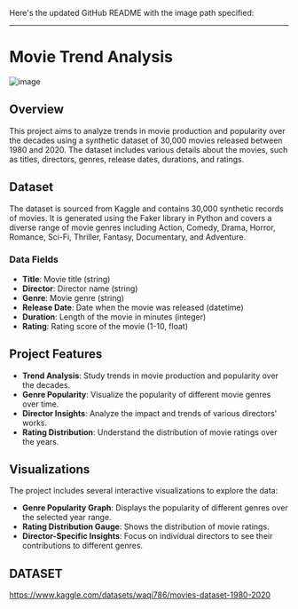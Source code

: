 Here's the updated GitHub README with the image path specified:

---

# Movie Trend Analysis

![image](https://github.com/user-attachments/assets/d52e21da-3720-48a8-9c56-eb35838bd0cb)


## Overview
This project aims to analyze trends in movie production and popularity over the decades using a synthetic dataset of 30,000 movies released between 1980 and 2020. The dataset includes various details about the movies, such as titles, directors, genres, release dates, durations, and ratings.

## Dataset
The dataset is sourced from Kaggle and contains 30,000 synthetic records of movies. It is generated using the Faker library in Python and covers a diverse range of movie genres including Action, Comedy, Drama, Horror, Romance, Sci-Fi, Thriller, Fantasy, Documentary, and Adventure.

### Data Fields
- **Title**: Movie title (string)
- **Director**: Director name (string)
- **Genre**: Movie genre (string)
- **Release Date**: Date when the movie was released (datetime)
- **Duration**: Length of the movie in minutes (integer)
- **Rating**: Rating score of the movie (1-10, float)

## Project Features
- **Trend Analysis**: Study trends in movie production and popularity over the decades.
- **Genre Popularity**: Visualize the popularity of different movie genres over time.
- **Director Insights**: Analyze the impact and trends of various directors' works.
- **Rating Distribution**: Understand the distribution of movie ratings over the years.

## Visualizations
The project includes several interactive visualizations to explore the data:
- **Genre Popularity Graph**: Displays the popularity of different genres over the selected year range.
- **Rating Distribution Gauge**: Shows the distribution of movie ratings.
- **Director-Specific Insights**: Focus on individual directors to see their contributions to different genres.

## DATASET
https://www.kaggle.com/datasets/waqi786/movies-dataset-1980-2020
